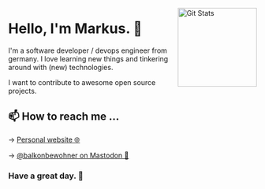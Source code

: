 <a href="https://github.com/markusdick"><img alt="Git Stats" src="https://github-readme-stats.vercel.app/api?username=markusdick&show_icons=true&count_private=true&title_color=297F87&icon_color=F6D167" align="right" height="160" /></a>

# Hello, I'm Markus. 👋

I'm a software developer / devops engineer from germany. I love learning new things and tinkering around with (new) technologies.

I want to contribute to awesome open source projects.

## 📫 How to reach me ...

→ [Personal website 🌐](https://markusdick.de) 

→ [@balkonbewohner on Mastodon 🐘](https://mastodon.social/@balkonbewohner)

### Have a great day. 👏
